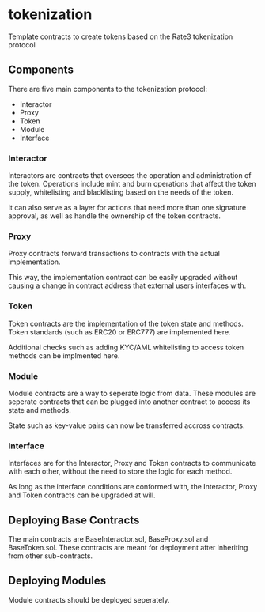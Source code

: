 # tokenization
Template contracts to create tokens based on the Rate3 tokenization protocol

## Components
There are five main components to the tokenization protocol:

* Interactor
* Proxy
* Token
* Module
* Interface

### Interactor
Interactors are contracts that oversees the operation and administration of the token. Operations include mint and burn 
operations that affect the token supply, whitelisting and blacklisting based on the needs of the token.

It can also serve as a layer for actions that need more than one signature approval, as well as handle the ownership
of the token contracts.

### Proxy
Proxy contracts forward transactions to contracts with the actual implementation.

This way, the implementation contract can be easily upgraded without causing a change in contract address that 
external users interfaces with.

### Token
Token contracts are the implementation of the token state and methods. Token standards (such as ERC20 or ERC777) are
implemented here.

Additional checks such as adding KYC/AML whitelisting to access token methods can be implmented here.

### Module
Module contracts are a way to seperate logic from data. These modules are seperate contracts that can be plugged
into another contract to access its state and methods.

State such as key-value pairs can now be transferred accross contracts.

### Interface
Interfaces are for the Interactor, Proxy and Token contracts to communicate with each other, without the need to store
the logic for each method.

As long as the interface conditions are conformed with, the Interactor, Proxy and Token contracts can be upgraded at will.


## Deploying Base Contracts
The main contracts are BaseInteractor.sol, BaseProxy.sol and BaseToken.sol. These contracts are meant for deployment after
inheriting from other sub-contracts.

## Deploying Modules
Module contracts should be deployed seperately.
